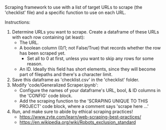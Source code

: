 Scraping framework to use with a list of target URLs to scrape (the 'checklist' file) and a specific function to use on each URL.

Instructions:
1. Determine URLs you want to scrape. Create a dataframe of these URLs with each row containing (at least):
    * The URL.
    * A boolean column (0/1; not False/True) that records whether the row has been scraped yet.
        * Set all to 0 at first, unless you want to skip any rows for some reason.
    * An ID. Ideally this field has short elements, since they will become part of filepaths and there's a character limit.
2. Save this dataframe as 'checklist.csv' in the 'checklist' folder.
3. Modify 'code/Generalized Scraper.ipynb':
    * Configure the names of your dataframe's URL, bool, & ID columns in the 'CONFIG' code block.
    * Add the scraping function to the 'SCRAPING UNIQUE TO THIS PROJECT' code block, where a comment says 'scrape here ...'
4. Run, and make sure to abide by ethical scraping practices!
    * https://www.zyte.com/learn/web-scraping-best-practices/
    * https://en.wikipedia.org/wiki/Robots_exclusion_standard